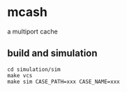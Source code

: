 # mcash
a multiport cache


## build and simulation

```shell
cd simulation/sim
make vcs
make sim CASE_PATH=xxx CASE_NAME=xxx
```